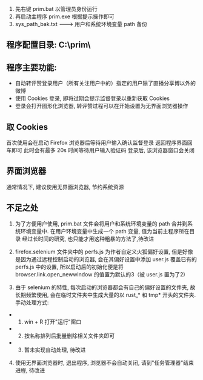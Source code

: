 1. 先右键 prim.bat 以管理员身份运行
2. 再启动主程序 prim.exe 根据提示操作即可
3. sys_path_bak.txt ---> 用户和系统环境变量 path 备份


## 程序配置目录: C:\prim\


## 程序主要功能:
* 自动转评赞登录用户（所有关注用户中的）指定的用户除了直播分享博以外的微博
* 使用 Cookies 登录, 即将过期会提示监督登录以重新获取 Cookies
* 登录会打开图形化浏览器, 转评赞过程可以在开始设置为无界面浏览器操作

## 取 Cookies
首次使用会在启动 Firefox 浏览器后等待用户输入确认监督登录
返回程序界面回车即可
此时会有最多 20s 时间等待用户输入验证码
登录后, 该浏览器窗口会关闭


## 界面浏览器
通常情况下, 建议使用无界面浏览器, 节约系统资源

## 不足之处


1. 为了方便用户使用, prim.bat 文件会将用户和系统环境变量的 path 合并到系统环境变量中. 在用户环境变量中生成一个 path 变量, 值为当前主程序所在目录
经过长时间的研究, 也只能才用这种粗暴的方法了,待改进


2. firefox.selenium 文件夹中的 perfs.js 为作者自定义火狐偏好设置, 但是好像是因为通过远程控制启动的浏览器, 会在其偏好设置中添加 user.js 覆盖已有的 perfs.js 中的设置, 所以启动后的初始化便是将 browser.link.open_newwindow 的值置为默认的3（被 user.js 置为了2)


3. 由于 selenium 的特性, 每次启动的浏览器都会有自己的偏好设置的文件夹, 故长期频繁使用, 会在临时文件夹中生成大量的以 rust_* 和 tmp* 开头的文件夹. 手动处理方式:
 
 - 1. win + R 打开"运行"窗口
  
  
 - 2. 按名称排列后批量删除相关文件夹即可
  
  
 - 3. 暂未实现自动处理, 待改进


 4. 使用无界面浏览器时, 退出程序, 浏览器不会自动关闭, 请到"任务管理器"结束进程, 待改进